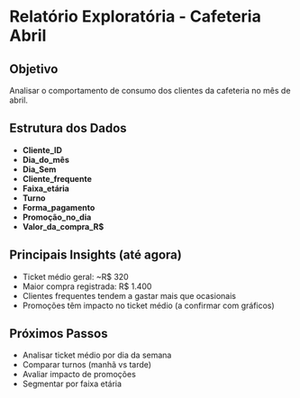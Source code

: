 # Relatório Exploratória - Cafeteria Abril

## Objetivo
Analisar o comportamento de consumo dos clientes da cafeteria no mês de abril.

## Estrutura dos Dados
- **Cliente_ID**
- **Dia_do_mês**
- **Dia_Sem**
- **Cliente_frequente**
- **Faixa_etária**
- **Turno**
- **Forma_pagamento**
- **Promoção_no_dia**
- **Valor_da_compra_R$**

## Principais Insights (até agora)
- Ticket médio geral: ~R$ 320
- Maior compra registrada: R$ 1.400
- Clientes frequentes tendem a gastar mais que ocasionais
- Promoções têm impacto no ticket médio (a confirmar com gráficos)

## Próximos Passos
- Analisar ticket médio por dia da semana
- Comparar turnos (manhã vs tarde)
- Avaliar impacto de promoções
- Segmentar por faixa etária
